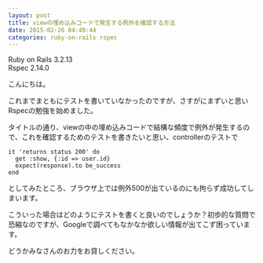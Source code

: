 ```yaml
---
layout: post
title: viewの埋め込みコードで発生する例外を確認する方法
date: 2015-02-26 04:49:44
categories: ruby-on-rails rspec
---
```

<p>Ruby on Rails 3.2.13 <br>
Rspec 2.14.0</p>

<p>こんにちは。</p>

<p>これまでまともにテストを書いていなかったのですが、さすがにまずいと思いRspecの勉強を始めました。</p>

<p>タイトルの通り、viewの中の埋め込みコードで結構な頻度で例外が発生するので、これを確認するためのテストを書きたいと思い、controllerのテストで</p>

<pre><code>it 'returns status 200' do
  get :show, {:id =&gt; user.id}
  expect(response).to be_success
end
</code></pre>

<p>としてみたところ、ブラウザ上では例外500が出ているのにも拘らず成功してしまいます。</p>

<p>こういった場合はどのようにテストを書くと良いのでしょうか？初歩的な質問で恐縮なのですが、Googleで調べてもなかなか欲しい情報が出てこず困っています。</p>

<p>どうかみなさんのお力をお貸しください。</p>
